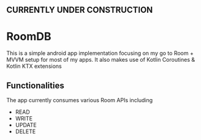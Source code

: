 ## CURRENTLY UNDER CONSTRUCTION

# RoomDB
This is a simple android app implementation focusing on my go to Room + MVVM setup for most of my apps.
It also makes use of Kotlin Coroutines & Kotlin KTX extensions


## Functionalities
The app currently consumes various Room APIs including
- READ
- WRITE
- UPDATE
- DELETE